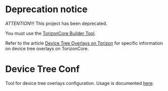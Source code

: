 # Deprecation notice

*ATTENTION*!!! This project has been deprecated.

You must use the [TorizonCore Builder Tool](https://developer.toradex.com/knowledge-base/torizoncore-builder-tool).

Refer to the article [Device Tree Overlays on Torizon](https://developer.toradex.com/knowledge-base/device-tree-overlays) for specific information on device tree overlays on TorizonCore.

# Device Tree Conf

Tool for device tree overlays configuration.
Usage is documented [here](https://developer.toradex.com/knowledge-base/device-tree-overlays).
